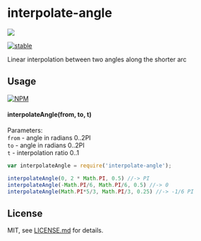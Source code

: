 # interpolate-angle

![](screenshot.png)

[![stable](http://badges.github.io/stability-badges/dist/stable.svg)](http://github.com/badges/stability-badges)

Linear interpolation between two angles along the shorter arc

## Usage

[![NPM](https://nodei.co/npm/interpolate-angle.png)](https://www.npmjs.com/package/interpolate-angle)

#### interpolateAngle(from, to, t)

Parameters:  
`from` - angle in radians 0..2PI  
`to` - angle in radians 0..2PI  
`t` - interpolation ratio 0..1

```javascript
var interpolateAngle = require('interpolate-angle');

interpolateAngle(0, 2 * Math.PI, 0.5) //-> PI
interpolateAngle(-Math.PI/6, Math.PI/6, 0.5) //-> 0
interpolateAngle(Math.PI*5/3, Math.PI/3, 0.25) //-> -1/6 PI
```

## License

MIT, see [LICENSE.md](http://github.com/vorg/interpolate-angle/blob/master/LICENSE.md) for details.
